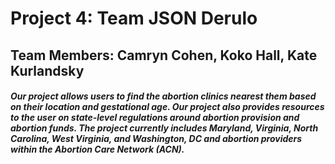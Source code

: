 # Project 4: Team JSON Derulo
## Team Members: Camryn Cohen, Koko Hall, Kate Kurlandsky
##### Our project allows users to find the abortion clinics nearest them based on their location and gestational age. Our project also provides resources to the user on state-level regulations around abortion provision and abortion funds. The project currently includes Maryland, Virginia, North Carolina, West Virginia, and Washington, DC and abortion providers within the Abortion Care Network (ACN).
